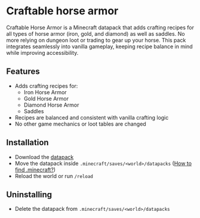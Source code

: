 # Craftable horse armor

Craftable Horse Armor is a Minecraft datapack that adds crafting recipes for all types of horse armor (iron, gold, and diamond) as well as saddles.
No more relying on dungeon loot or trading to gear up your horse.
This pack integrates seamlessly into vanilla gameplay, keeping recipe balance in mind while improving accessibility.

## Features
- Adds crafting recipes for:
  - Iron Horse Armor
  - Gold Horse Armor
  - Diamond Horse Armor
  - Saddles
- Recipes are balanced and consistent with vanilla crafting logic
- No other game mechanics or loot tables are changed

## Installation

- Download the [datapack](https://github.com/Neluxx/craftable-horse-armor/releases/latest)
- Move the datapack inside ``.minecraft/saves/<world>/datapacks`` ([How to find .minecraft?](https://minecraft.wiki/w/.minecraft#Locating))
- Reload the world or run ``/reload``

## Uninstalling

- Delete the datapack from ``.minecraft/saves/<world>/datapacks``
